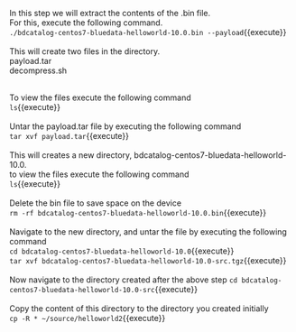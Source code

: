 In this step we will extract the contents of the .bin file.
<br>For this, execute the following command.<br>
`./bdcatalog-centos7-bluedata-helloworld-10.0.bin --payload`{{execute}}
<br>
<br>
This will create two files in the directory. 
<br>payload.tar
<br>decompress.sh

<br>To view the files execute the following command<br>
`ls`{{execute}}
<br><br>Untar the payload.tar file by executing the following command
<br>`tar xvf payload.tar`{{execute}}
<br><br>This will creates a new directory, bdcatalog-centos7-bluedata-helloworld-10.0. 
<br>to view the files execute the following command<br>
`ls`{{execute}}
<br><br>Delete the bin file to save space on the device<br>
`rm -rf bdcatalog-centos7-bluedata-helloworld-10.0.bin`{{execute}}
<br><br>Navigate to the new directory, and untar the file by executing the following command
<br>`cd bdcatalog-centos7-bluedata-helloworld-10.0`{{execute}}
<br>
`tar xvf bdcatalog-centos7-bluedata-helloworld-10.0-src.tgz`{{execute}}
<br><br>Now navigate to the directory created after the above step
`cd bdcatalog-centos7-bluedata-helloworld-10.0-src`{{execute}}
<br><br>
Copy the content of this directory to the directory you created initially<br>
`cp -R * ~/source/helloworld2`{{execute}}
